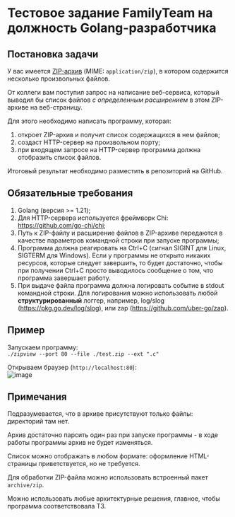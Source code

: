 # Тестовое задание FamilyTeam на должность Golang-разработчика

## Постановка задачи

У вас имеется [ZIP-архив](https://github.com/Family-Team-2/golang-test/raw/main/test.zip) (MIME: `application/zip`), в котором содержится несколько произвольных файлов.

От коллеги вам поступил запрос на написание веб-сервиса, который выводил бы список файлов *с определенным расширением* в этом ZIP-архиве на веб-страницу.

Для этого необходимо написать программу, которая:
1. откроет ZIP-архив и получит список содержащихся в нем файлов;
2. создаст HTTP-сервер на произвольном порту;
3. при входящем запросе на HTTP-сервер программа должна отобразить список файлов.

Итоговый результат необходимо разместить в репозиторий на GitHub.

## Обязательные требования

1. Golang (версия >= 1.21);
2. Для HTTP-сервера используется фреймворк Chi: https://github.com/go-chi/chi;
3. Путь к ZIP-файлу и расширение файлов в ZIP-архиве передаются в качестве параметров командной строки при запуске программы;
4. Программа должна реагировать на Ctrl+C (сигнал SIGINT для Linux, SIGTERM для Windows). Если у программы не открыто никаких ресурсов, которые следует завершить, то будет достаточно, чтобы при получении Ctrl+C просто выводилось сообщение о том, что программа завершает работу.
5. При выдаче файла программа должна логировать событие в stdout командной строки. Для логирования можно использовать любой **структурированный** логгер, например, log/slog (https://pkg.go.dev/log/slog), или zap (https://github.com/uber-go/zap).

## Пример

Запускаем программу:\
`./zipview --port 80 --file ./test.zip --ext ".c"`

Открываем браузер (`http://localhost:80`):\
![image](https://github.com/plantatorbob/golang-test/assets/114222940/07a38cba-c4cd-477b-9d38-e91c13e402bc)

## Примечания

Подразумевается, что в архиве присутствуют только файлы: директорий там нет.

Архив достаточно парсить один раз при запуске программы - в ходе работы программы архив не будет изменяться.

Список можно отображать в любом формате: оформление HTML-страницы приветствуется, но не требуется.

Для обработки ZIP-файла можно использовать встроенный пакет `archive/zip`.

Можно использовать любые архитектурные решения, главное, чтобы программа соответствовала ТЗ.